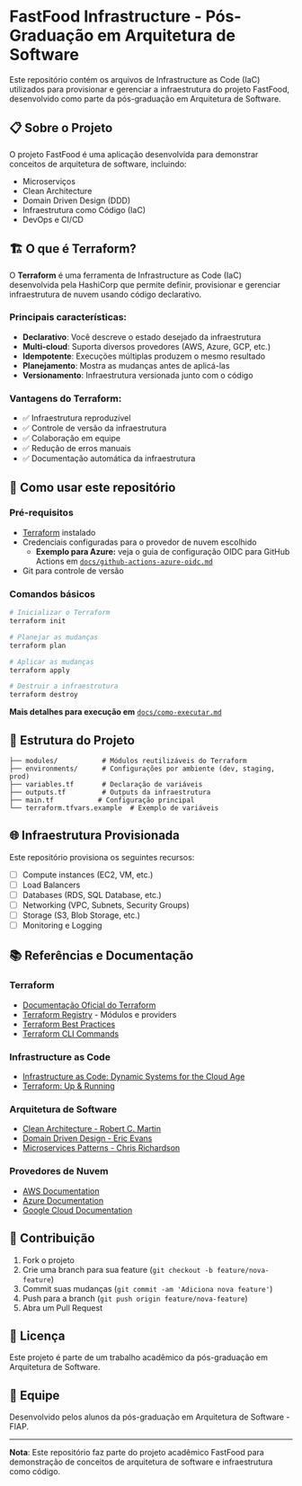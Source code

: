 # FastFood Infrastructure - Pós-Graduação em Arquitetura de Software

Este repositório contém os arquivos de Infrastructure as Code (IaC) utilizados para provisionar e gerenciar a infraestrutura do projeto FastFood, desenvolvido como parte da pós-graduação em Arquitetura de Software.

## 📋 Sobre o Projeto

O projeto FastFood é uma aplicação desenvolvida para demonstrar conceitos de arquitetura de software, incluindo:
- Microserviços
- Clean Architecture
- Domain Driven Design (DDD)
- Infraestrutura como Código (IaC)
- DevOps e CI/CD

## 🏗️ O que é Terraform?

O **Terraform** é uma ferramenta de Infrastructure as Code (IaC) desenvolvida pela HashiCorp que permite definir, provisionar e gerenciar infraestrutura de nuvem usando código declarativo.

### Principais características:
- **Declarativo**: Você descreve o estado desejado da infraestrutura
- **Multi-cloud**: Suporta diversos provedores (AWS, Azure, GCP, etc.)
- **Idempotente**: Execuções múltiplas produzem o mesmo resultado
- **Planejamento**: Mostra as mudanças antes de aplicá-las
- **Versionamento**: Infraestrutura versionada junto com o código

### Vantagens do Terraform:
- ✅ Infraestrutura reproduzível
- ✅ Controle de versão da infraestrutura
- ✅ Colaboração em equipe
- ✅ Redução de erros manuais
- ✅ Documentação automática da infraestrutura

## 🚀 Como usar este repositório

### Pré-requisitos
- [Terraform](https://www.terraform.io/downloads.html) instalado
- Credenciais configuradas para o provedor de nuvem escolhido
  - **Exemplo para Azure:** veja o guia de configuração OIDC para GitHub Actions em [`docs/github-actions-azure-oidc.md`](docs/github-actions-azure-oidc.md)
- Git para controle de versão

### Comandos básicos
```bash
# Inicializar o Terraform
terraform init

# Planejar as mudanças
terraform plan

# Aplicar as mudanças
terraform apply

# Destruir a infraestrutura
terraform destroy
```
**Mais detalhes para execução em** [`docs/como-executar.md`](docs/como-executar.md)

## 📁 Estrutura do Projeto

```
├── modules/           # Módulos reutilizáveis do Terraform
├── environments/      # Configurações por ambiente (dev, staging, prod)
├── variables.tf       # Declaração de variáveis
├── outputs.tf         # Outputs da infraestrutura
├── main.tf           # Configuração principal
└── terraform.tfvars.example  # Exemplo de variáveis
```

## 🌐 Infraestrutura Provisionada

Este repositório provisiona os seguintes recursos:
- [ ] Compute instances (EC2, VM, etc.)
- [ ] Load Balancers
- [ ] Databases (RDS, SQL Database, etc.)
- [ ] Networking (VPC, Subnets, Security Groups)
- [ ] Storage (S3, Blob Storage, etc.)
- [ ] Monitoring e Logging

## 📚 Referências e Documentação

### Terraform
- [Documentação Oficial do Terraform](https://www.terraform.io/docs)
- [Terraform Registry](https://registry.terraform.io/) - Módulos e providers
- [Terraform Best Practices](https://www.terraform.io/docs/cloud/guides/recommended-practices/index.html)
- [Terraform CLI Commands](https://www.terraform.io/docs/cli/commands/index.html)

### Infrastructure as Code
- [Infrastructure as Code: Dynamic Systems for the Cloud Age](https://www.oreilly.com/library/view/infrastructure-as-code/9781491924334/)
- [Terraform: Up & Running](https://www.terraformupandrunning.com/)

### Arquitetura de Software
- [Clean Architecture - Robert C. Martin](https://blog.cleancoder.com/uncle-bob/2012/08/13/the-clean-architecture.html)
- [Domain Driven Design - Eric Evans](https://domainlanguage.com/ddd/)
- [Microservices Patterns - Chris Richardson](https://microservices.io/)

### Provedores de Nuvem
- [AWS Documentation](https://docs.aws.amazon.com/)
- [Azure Documentation](https://docs.microsoft.com/azure/)
- [Google Cloud Documentation](https://cloud.google.com/docs)

## 🤝 Contribuição

1. Fork o projeto
2. Crie uma branch para sua feature (`git checkout -b feature/nova-feature`)
3. Commit suas mudanças (`git commit -am 'Adiciona nova feature'`)
4. Push para a branch (`git push origin feature/nova-feature`)
5. Abra um Pull Request

## 📄 Licença

Este projeto é parte de um trabalho acadêmico da pós-graduação em Arquitetura de Software.

## 👥 Equipe

Desenvolvido pelos alunos da pós-graduação em Arquitetura de Software - FIAP.

---

**Nota**: Este repositório faz parte do projeto acadêmico FastFood para demonstração de conceitos de arquitetura de software e infraestrutura como código.
